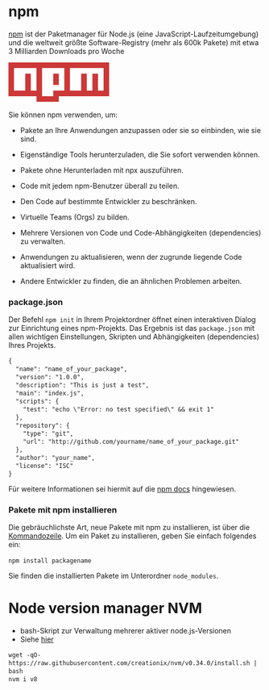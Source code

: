 # npm

[npm](http://npmjs.com) ist der Paketmanager für Node.js (eine JavaScript-Laufzeitumgebung)
und die weltweit größte Software-Registry (mehr als 600k Pakete)
mit etwa 3 Milliarden Downloads pro Woche

<img src="../images/npm-logo.png" alt="" style="width: 200px;"/>

Sie können npm verwenden, um:

- Pakete an Ihre Anwendungen anzupassen oder sie so einbinden, wie sie sind.

- Eigenständige Tools herunterzuladen, die Sie sofort verwenden können.

- Pakete ohne Herunterladen mit npx auszuführen.

- Code mit jedem npm-Benutzer überall zu teilen.

- Den Code auf bestimmte Entwickler zu beschränken.

- Virtuelle Teams (Orgs) zu bilden.

- Mehrere Versionen von Code und Code-Abhängigkeiten (dependencies) zu verwalten.

- Anwendungen zu aktualisieren, wenn der zugrunde liegende Code aktualisiert wird.

- Andere Entwickler zu finden, die an ähnlichen Problemen arbeiten.

### package.json

Der Befehl `npm init` in Ihrem Projektordner öffnet einen interaktiven Dialog zur Einrichtung eines npm-Projekts.
Das Ergebnis ist das `package.json` mit allen wichtigen Einstellungen, Skripten und Abhängigkeiten (dependencies)
Ihres Projekts.

```
{
  "name": "name_of_your_package",
  "version": "1.0.0",
  "description": "This is just a test",
  "main": "index.js",
  "scripts": {
    "test": "echo \"Error: no test specified\" && exit 1"
  },
  "repository": {
    "type": "git",
    "url": "http://github.com/yourname/name_of_your_package.git"
  },
  "author": "your_name",
  "license": "ISC"
}
```

Für weitere Informationen sei hiermit auf die [npm docs](https://docs.npmjs.com/) hingewiesen.

### Pakete mit npm installieren

Die gebräuchlichste Art, neue Pakete mit npm zu installieren, ist über die [Kommandozeile](https://docs.npmjs.com/cli/npm).
Um ein Paket zu installieren, geben Sie einfach folgendes ein:

`npm install packagename`

Sie finden die installierten Pakete im Unterordner `node_modules`.

# Node version manager NVM

- bash-Skript zur Verwaltung mehrerer aktiver node.js-Versionen
- Siehe [hier](https://github.com/creationix/nvm)

```
wget -qO- https://raw.githubusercontent.com/creationix/nvm/v0.34.0/install.sh | bash
nvm i v8
```
